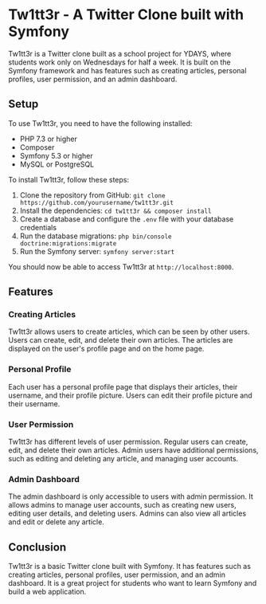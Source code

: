 
# Tw1tt3r - A  Twitter Clone  built with Symfony

Tw1tt3r is a Twitter clone built as a school project for YDAYS, where students work only on Wednesdays for half a week. It is built on the  Symfony framework  and has features such as creating articles,  personal profiles, user permission, and an admin dashboard.

## Setup

To use Tw1tt3r, you need to have the following installed:

-   PHP 7.3 or higher
-   Composer
-   Symfony 5.3 or higher
-   MySQL  or  PostgreSQL

To install Tw1tt3r, follow these steps:

1.  Clone the repository from GitHub:  `git clone https://github.com/yourusername/tw1tt3r.git`
2.  Install the dependencies:  `cd tw1tt3r && composer install`
3.  Create a database and configure the  `.env`  file with your  database credentials
4.  Run the database migrations:  `php bin/console doctrine:migrations:migrate`
5.  Run the  Symfony server:  `symfony server:start`

You should now be able to access Tw1tt3r at  `http://localhost:8000`.

## Features

### Creating Articles

Tw1tt3r allows users to create articles, which can be seen by other users. Users can create, edit, and delete their own articles. The articles are displayed on the user's profile page and on the home page.

### Personal Profile

Each user has a  personal profile page  that displays their articles, their username, and their profile picture. Users can edit their profile picture and their username.

### User Permission

Tw1tt3r has different levels of user permission. Regular users can create, edit, and delete their own articles. Admin users have additional permissions, such as editing and deleting any article, and managing user accounts.

### Admin Dashboard

The admin dashboard is only accessible to users with admin permission. It allows admins to manage user accounts, such as creating new users, editing user details, and deleting users. Admins can also view all articles and edit or delete any article.

## Conclusion

Tw1tt3r is a basic Twitter clone built with Symfony. It has features such as creating articles, personal profiles,  user permission, and an admin dashboard. It is a great project for students who want to learn Symfony and build a  web application.
